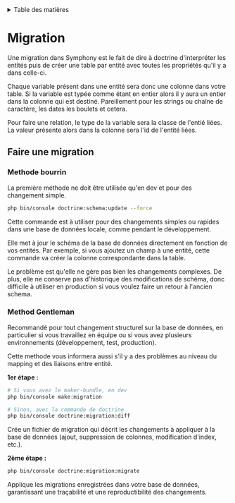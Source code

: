 <details>
    <summary>Table des matières</summary>

- [Introduction](README.md)
- [Structure](structure.md)
- [Getting Started](getting-started.md)
- [Console](console.md)
- [Controller](controller.md)
- [Formulaire](form.md)
- [Doctrine](doctrine.md)
- [Models](models.md)
- [Migration](migration.md)
- [Repositories](repositories.md)
- [Pratiques](pratiques.md)

</details>

# Migration

Une migration dans Symphony est le fait de dire à doctrine d'interpréter les entités puis de créer une table par entité avec toutes les propriétés qu'il y a dans celle-ci.

Chaque variable présent dans une entité sera donc une colonne dans votre table. Si la variable est typée comme étant en entier alors il y aura un entier dans la colonne qui est destiné. Pareillement pour les strings ou chaîne de caractère, les dates les boulets et cetera.

Pour faire une relation, le type de la variable sera la classe de l'entié liées. La valeur présente alors dans la colonne sera l'id de l'entité liées.

## Faire une migration

### Methode bourrin

La première méthode ne doit être utilisée qu'en dev et pour des changement simple.
```bash
php bin/console doctrine:schema:update --force
```

Cette commande est à utiliser pour des changements simples ou rapides dans une base de données locale, comme pendant le développement.

Elle met à jour le schéma de la base de données directement en fonction de vos entités. Par exemple, si vous ajoutez un champ à une entité, cette commande va créer la colonne correspondante dans la table.

Le problème est qu'elle ne gère pas bien les changements complexes. De plus, elle ne conserve pas d'historique des modifications de schéma, donc difficile à utiliser en production si vous voulez faire un retour à l'ancien schema.

### Method Gentleman

Recommandé pour tout changement structurel sur la base de données, en particulier si vous travaillez en équipe ou si vous avez plusieurs environnements (développement, test, production).

Cette methode vous informera aussi s'il y a des problèmes au niveau du mapping et des liaisons entre entité.

__1er étape :__
```bash
# Si vous avez le maker-bundle, en dev
php bin/console make:migration

# Sinon, avec la commande de doctrine
php bin/console doctrine:migration:diff
```
Crée un fichier de migration qui décrit les changements à appliquer à la base de données (ajout, suppression de colonnes, modification d'index, etc.).

__2ème étape :__

```bash
php bin/console doctrine:migration:migrate
```

Applique les migrations enregistrées dans votre base de données, garantissant une traçabilité et une reproductibilité des changements.